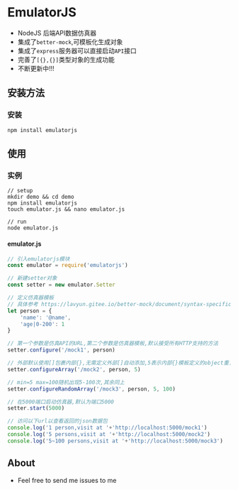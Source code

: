# EmulatorJS
- NodeJS 后端API数据仿真器
- 集成了`better-mock`,可模板化生成对象
- 集成了`express`服务器可以直接启动`API`接口
- 完善了`[{},{}]`类型对象的生成功能
- 不断更新中!!!

## 安装方法

### 安装
~~~shell script
npm install emulatorjs
~~~

## 使用

### 实例

~~~shell script
// setup
mkdir demo && cd demo
npm install emulatorjs
touch emulator.js && nano emulator.js

// run
node emulator.js
~~~

#### emulator.js
~~~javascript
// 引入emulatorjs模块
const emulator = require('emulatorjs')

// 新建setter对象
const setter = new emulator.Setter

// 定义仿真器模板
// 具体参考 https://lavyun.gitee.io/better-mock/document/syntax-specification.html
let person = {
    'name': '@name',
    'age|0-200': 1
}

// 第一个参数是仿真API的URL,第二个参数是仿真器模板,默认接受所有HTTP支持的方法
setter.configure('/mock1', person)

// 外部默认使用[]包裹内部{},无需定义外部[]自动添加,5表示内部{}模板定义的object重复出现5次,其余同上
setter.configureArray('/mock2', person, 5)

// min=5 max=100随机出现5-100次,其余同上
setter.configureRandomArray('/mock3', person, 5, 100)

// 在5000端口启动仿真器,默认为端口5000
setter.start(5000)

// 访问以下url以查看返回的json数据包
console.log('1 person,visit at '+'http://localhost:5000/mock1')
console.log('5 persons,visit at '+'http://localhost:5000/mock2')
console.log('5~100 persons,visit at '+'http://localhost:5000/mock3')
~~~

## About
- Feel free to send me issues to me
